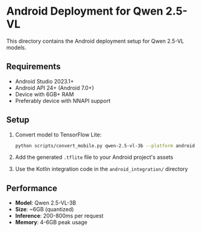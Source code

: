 # Android Deployment for Qwen 2.5-VL

This directory contains the Android deployment setup for Qwen 2.5-VL models.

## Requirements

- Android Studio 2023.1+
- Android API 24+ (Android 7.0+)
- Device with 6GB+ RAM
- Preferably device with NNAPI support

## Setup

1. Convert model to TensorFlow Lite:
   ```bash
   python scripts/convert_mobile.py qwen-2.5-vl-3b --platform android
   ```

2. Add the generated `.tflite` file to your Android project's assets

3. Use the Kotlin integration code in the `android_integration/` directory

## Performance

- **Model**: Qwen 2.5-VL-3B  
- **Size**: ~6GB (quantized)
- **Inference**: 200-800ms per request
- **Memory**: 4-6GB peak usage
